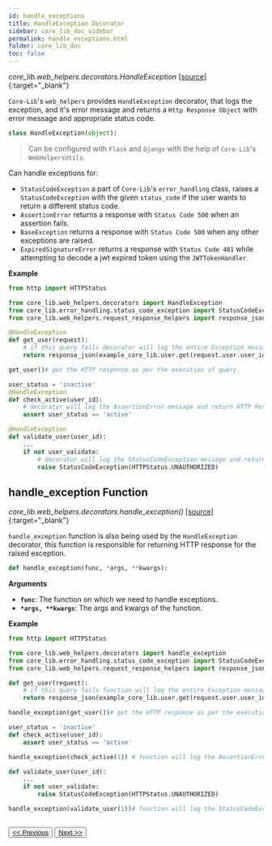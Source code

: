```yaml
---
id: handle_exceptions
title: HandleException Decorator
sidebar: core_lib_doc_sidebar
permalink: handle_exceptions.html
folder: core_lib_doc
toc: false
---
```


*core_lib.web_helpers.decorators.HandleException* [[source]](https://github.com/shay-te/core-lib/blob/master/core_lib/web_helpers/decorators.py#L34){:target="_blank"}

`Core-Lib`'s `web_helpers` provides `HandleException` decorator, that logs the exception, and it's error message and returns a `Http Response Object` 
with error message and appropriate status code.

```python
class HandleException(object):
```
>Can be configured with `Flask` and `Django` with the help of `Core-Lib`'s `WebHelpersUtils`.

Can handle exceptions for:
- `StatusCodeException` a part of `Core-Lib`'s `error_handling` class, raises a `StatusCodeException` with the given `status_code` if the user wants to return a different status code.
- `AssertionError` returns a response with `Status Code 500` when an assertion fails.
- `BaseException` returns a response with `Status Code 500` when any other exceptions are raised.
- `ExpiredSignatureError` returns a response with `Status Code 401` while attempting to decode a jwt expired token using the `JWTTokenHandler`.


**Example**

```python
from http import HTTPStatus

from core_lib.web_helpers.decorators import HandleException
from core_lib.error_handling.status_code_exception import StatusCodeException
from core_lib.web_helpers.request_response_helpers import response_json

@HandleException
def get_user(request):
    # if this query fails decorator will log the entire Exception message and return HTTP Response with status code 500
    return response_json(example_core_lib.user.get(request.user.user_id))

get_user()# get the HTTP response as per the execution of query.

user_status = 'inactive'
@HandleException
def check_active(user_id):
    # decorator will log the AssertionError message and return HTTP Response with status code 500
    assert user_status == 'active'

@HandleException
def validate_user(user_id):
    ...
    if not user_validate:
        # decorator will log the StatusCodeException message and return HTTP response with status_code 401 for unauthorized
        raise StatusCodeException(HTTPStatus.UNAUTHORIZED)
```

## handle_exception Function

*core_lib.web_helpers.decorators.handle_exception()* [[source]](https://github.com/shay-te/core-lib/blob/master/core_lib/web_helpers/decorators.py#L13){:target="_blank"}

`handle_exception` function is also being used by the `HandleException` decorator, this function is responsible for
returning HTTP response for the raised exception.

```python
def handle_exception(func, *args, **kwargs):
```
**Arguments**

- **`func`**: The function on which we need to handle exceptions.  
- __`*args, **kwargs`__: The args and kwargs of the function.

**Example**
```python
from http import HTTPStatus

from core_lib.web_helpers.decorators import handle_exception
from core_lib.error_handling.status_code_exception import StatusCodeException
from core_lib.web_helpers.request_response_helpers import response_json

def get_user(request):
    # if this query fails function will log the entire Exception message and return HTTP Response with status code 500
    return response_json(example_core_lib.user.get(request.user.user_id))

handle_exception(get_user())# get the HTTP response as per the execution of query.

user_status = 'inactive'
def check_active(user_id):
    assert user_status == 'active'

handle_exception(check_active(1)) # function will log the AssertionError message and return HTTP Response with status code 500

def validate_user(user_id):
    ...
    if not user_validate:
        raise StatusCodeException(HTTPStatus.UNAUTHORIZED)

handle_exception(validate_user(1))# function will log the StatusCodeException message and return HTTP response with status_code 401 for unauthorized
```

<div style="margin-top:2em">
    <button class="pagePrevious-btn"><a href="/user_security.html"><< Previous</a></button>
    <button class="pageNext-btn"><a href="/web.html">Next >></a></button>
</div>